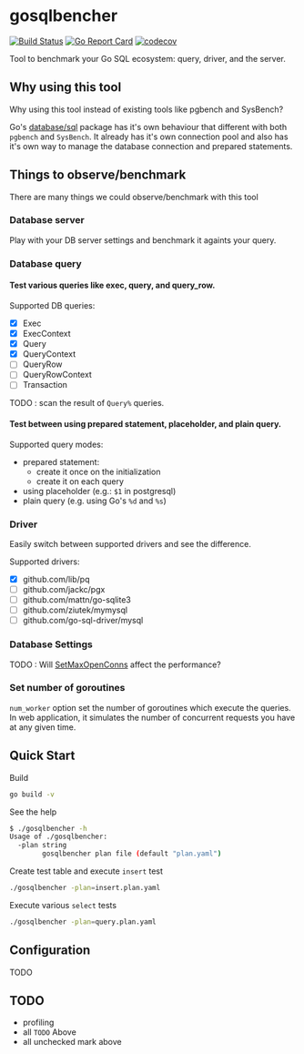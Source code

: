# gosqlbencher

[![Build Status](https://travis-ci.org/iwanbk/gosqlbencher.svg?branch=master)](https://travis-ci.org/iwanbk/gosqlbencher)
[![Go Report Card](https://goreportcard.com/badge/github.com/iwanbk/gosqlbencher)](https://goreportcard.com/report/github.com/iwanbk/gosqlbencher)
[![codecov](https://codecov.io/gh/iwanbk/gosqlbencher/branch/master/graph/badge.svg)](https://codecov.io/gh/iwanbk/gosqlbencher)

Tool to benchmark your Go SQL ecosystem: query, driver, and the server.

## Why using this tool 

Why using this tool instead of existing tools like pgbench and SysBench?

Go's [database/sql](https://golang.org/pkg/database/sql/) package has it's own behaviour that different with 
both `pgbench` and `SysBench`. It already has it's own connection pool and also has it's own way to manage
the database connection and prepared statements.

## Things to observe/benchmark

There are many things we could observe/benchmark with this tool

### Database server

Play with your DB server settings and benchmark it againts your query.

### Database query

#### Test various queries like exec, query, and query_row.

Supported DB queries:
- [x] Exec
- [x] ExecContext
- [x] Query
- [x] QueryContext
- [ ] QueryRow
- [ ] QueryRowContext
- [ ] Transaction

TODO : scan the result of `Query%` queries.

#### Test between using prepared statement, placeholder, and plain query.

Supported query modes:
- prepared statement:
  - create it once on the initialization
  - create it on each query
- using placeholder (e.g.: `$1` in postgresql)
- plain query (e.g. using Go's `%d` and `%s`)

### Driver

Easily switch between supported drivers and see the difference.

Supported drivers:
- [x] github.com/lib/pq
- [ ] github.com/jackc/pgx
- [ ] github.com/mattn/go-sqlite3
- [ ] github.com/ziutek/mymysql
- [ ] github.com/go-sql-driver/mysql

### Database Settings

TODO : Will [SetMaxOpenConns](golang.org/pkg/database/sql/#DB.SetMaxOpenConns) affect the performance?

### Set number of goroutines

`num_worker` option set the number of goroutines which execute the queries.
In web application, it simulates the number of concurrent requests you have at any given time.

## Quick Start

Build
```bash
go build -v
```

See the help

```bash
$ ./gosqlbencher -h
Usage of ./gosqlbencher:
  -plan string
        gosqlbencher plan file (default "plan.yaml")
```

Create test table and execute `insert` test
```bash
./gosqlbencher -plan=insert.plan.yaml
```

Execute various `select` tests
```bash
./gosqlbencher -plan=query.plan.yaml 
```

## Configuration

TODO

## TODO

- profiling
- all `TODO` Above
- all unchecked mark above